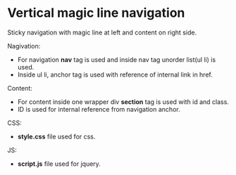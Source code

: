 # Vertical magic line navigation
Sticky navigation with magic line at left and content on right side.

Nagivation:
- For navigation <b>nav</b> tag is used and inside nav tag unorder list(ul li) is used.
- Inside ul li, anchor tag is used with reference of internal link in href.

Content:
- For content inside one wrapper div <b>section</b> tag is used with id and class.
- ID is used for internal reference from navigation anchor.

CSS:
- <b>style.css</b> file used for css.

JS:
- <b>script.js</b> file used for jquery.
